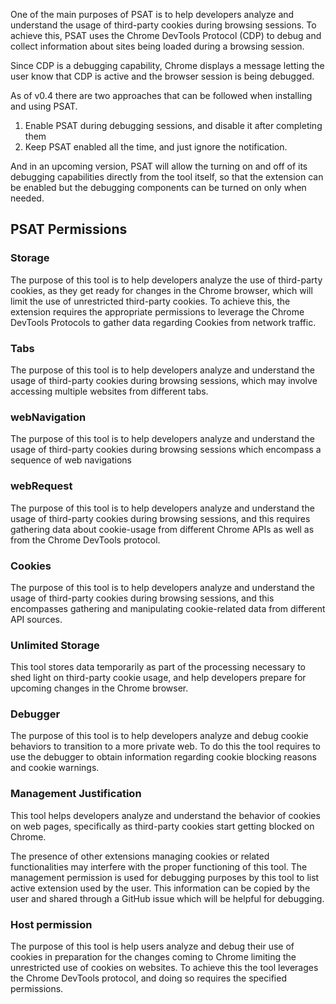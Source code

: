 One of the main purposes of PSAT is to help developers analyze and understand the usage of third-party cookies during browsing sessions. To achieve this, PSAT uses the Chrome DevTools Protocol (CDP) to debug and collect information about sites being loaded during a browsing session.

Since CDP is a debugging capability, Chrome displays a message letting the user know that CDP is active and the browser session is being debugged.

As of v0.4 there are two approaches that can be followed when installing and using PSAT.

1. Enable PSAT during debugging sessions, and disable it after completing them
2. Keep PSAT enabled all the time, and just ignore the notification.

And in an upcoming version, PSAT will allow the turning on and off of its debugging capabilities directly from the tool itself, so that the extension can be enabled but the debugging components can be turned on only when needed.

## PSAT Permissions

### Storage

The purpose of this tool is to help developers analyze the use of third-party cookies, as they get ready for changes in the Chrome browser, which will limit the use of unrestricted third-party cookies. To achieve this, the extension requires the appropriate permissions to leverage the Chrome DevTools Protocols to gather data regarding Cookies from network traffic.

### Tabs

The purpose of this tool is to help developers analyze and understand the usage of third-party cookies during browsing sessions, which may involve accessing multiple websites from different tabs.

### webNavigation

The purpose of this tool is to help developers analyze and understand the usage of third-party cookies during browsing sessions which encompass a sequence of web navigations

### webRequest

The purpose of this tool is to help developers analyze and understand the usage of third-party cookies during browsing sessions, and this requires gathering data about cookie-usage from different Chrome APIs as well as from the Chrome DevTools protocol.

### Cookies

The purpose of this tool is to help developers analyze and understand the usage of third-party cookies during browsing sessions, and this encompasses gathering and manipulating cookie-related data from different API sources.

### Unlimited Storage

This tool stores data temporarily as part of the processing necessary to shed light on third-party cookie usage, and help developers prepare for upcoming changes in the Chrome browser.

### Debugger

The purpose of this tool is to help developers analyze and debug cookie behaviors to transition to a more private web. To do this the tool requires to use the debugger to obtain information regarding cookie blocking reasons and cookie warnings.

### Management Justification

This tool helps developers analyze and understand the behavior of cookies on web pages, specifically as third-party cookies start getting blocked on Chrome.

The presence of other extensions managing cookies or related functionalities may interfere with the proper functioning of this tool. The management permission is used for debugging purposes by this tool to list active extension used by the user. This information can be copied by the user and shared through a GitHub issue which will be helpful for debugging.

### Host permission

The purpose of this tool is help users analyze and debug their use of cookies in preparation for the changes coming to Chrome limiting the unrestricted use of cookies on websites. To achieve this the tool leverages the Chrome DevTools protocol, and doing so requires the specified permissions.
